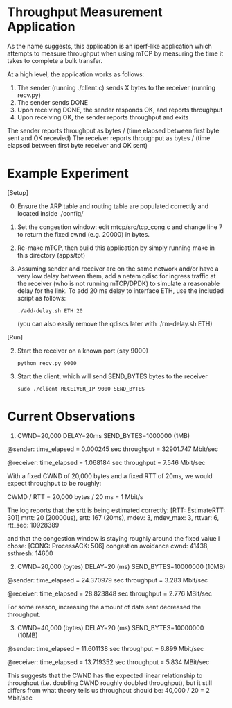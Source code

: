 Throughput Measurement Application
==================================

As the name suggests, this application is an iperf-like application which
attempts to measure throughput when using mTCP by measuring the time it takes to
complete a bulk transfer. 

At a high level, the application works as follows:
1. The sender (running ./client.c) sends X bytes to the receiver (running recv.py)
2. The sender sends DONE
3. Upon receiving DONE, the sender responds OK, and reports throughput
4. Upon receiving OK, the sender reports throughput and exits

The sender reports throughput as bytes / (time elapsed between first byte sent and OK recevied)
The receiver reports throughput as bytes / (time elapsed between first byte receiver and OK sent)


Example Experiment
==================

[Setup]

0. Ensure the ARP table and routing table are populated correctly and located
	 inside ./config/
	 
1. Set the congestion window: edit mtcp/src/tcp_cong.c and change line 7 to
	 return the fixed cwnd (e.g. 20000) in bytes.

2. Re-make mTCP, then build this application by simply running make in this
	 directory (apps/tpt)

3. Assuming sender and receiver are on the same network and/or have a very low
   delay between them, add a netem qdisc for ingress traffic at the receiver
   (who is not running mTCP/DPDK) to simulate a reasonable delay for the link.
   To add 20 ms delay to interface ETH, use the included script as follows:

       ./add-delay.sh ETH 20

	 (you can also easily remove the qdiscs later with ./rm-delay.sh ETH)

[Run]

2. Start the receiver on a known port (say 9000)

       python recv.py 9000

3. Start the client, which will send SEND_BYTES bytes to the receiver

       sudo ./client RECEIVER_IP 9000 SEND_BYTES



Current Observations
====================

1. CWND=20,000 DELAY=20ms SEND_BYTES=1000000 (1MB)

@sender:
  time_elapsed = 0.000245 sec 
  throughput = 32901.747 Mbit/sec

@receiver:
  time_elapsed = 1.068184 sec
  throughput = 7.546 Mbit/sec

With a fixed CWND of 20,000 bytes and a fixed RTT of 20ms, we would expect
throughput to be roughly:

CWMD / RTT = 20,000 bytes / 20 ms = 1 Mbit/s

The log reports that the srtt is being estimated correctly:
[RTT: EstimateRTT: 301] mrtt: 20 (20000us), srtt: 167 (20ms), mdev: 3, mdev_max: 3, rttvar: 6, rtt_seq: 10928389

and that the congestion window is staying roughly around the fixed value I chose:
[CONG: ProcessACK: 506] congestion avoidance cwnd: 41438, ssthresh: 14600



2. CWND=20,000 (bytes) DELAY=20 (ms) SEND_BYTES=10000000 (10MB)

@sender:
  time_elapsed = 24.370979 sec
  throughput = 3.283 Mbit/sec

@receiver:
  time_elapsed = 28.823848 sec
  throughput = 2.776 MBit/sec

For some reason, increasing the amount of data sent decreased the throughput.



3. CWND=40,000 (bytes) DELAY=20 (ms) SEND_BYTES=10000000 (10MB)

@sender:
  time_elapsed = 11.601138 sec
  throughput = 6.899 Mbit/sec

@receiver:
  time_elapsed = 13.719352 sec
  throughput = 5.834 MBit/sec

This suggests that the CWND has the expected linear relationship to
throughput (i.e. doubling CWND roughly doubled throughput), but it still
differs from what theory tells us throughput should be: 40,000 / 20 = 2 Mbit/sec
